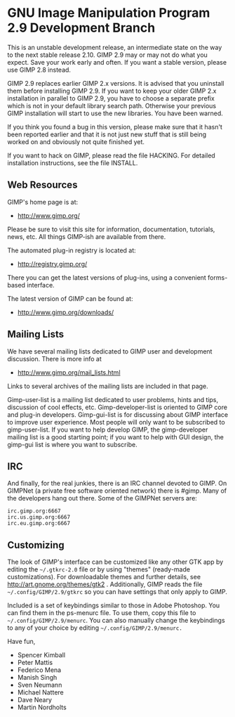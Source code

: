                      
# GNU Image Manipulation Program <br> 2.9 Development Branch
   
This is an unstable development release, an intermediate state on the
way to the next stable release 2.10. GIMP 2.9 may or may not do what
you expect. Save your work early and often. If you want a stable
version, please use GIMP 2.8 instead.

GIMP 2.9 replaces earlier GIMP 2.x versions. It is advised that you
uninstall them before installing GIMP 2.9. If you want to keep your
older GIMP 2.x installation in parallel to GIMP 2.9, you have to
choose a separate prefix which is not in your default library search
path. Otherwise your previous GIMP installation will start to use the
new libraries. You have been warned.

If you think you found a bug in this version, please make sure that it
hasn't been reported earlier and that it is not just new stuff that is
still being worked on and obviously not quite finished yet.

If you want to hack on GIMP, please read the file HACKING. For
detailed installation instructions, see the file INSTALL.


## Web Resources


GIMP's home page is at:

* http://www.gimp.org/

Please be sure to visit this site for information, documentation,
tutorials, news, etc.  All things GIMP-ish are available from there.

The automated plug-in registry is located at:

* http://registry.gimp.org/

There you can get the latest versions of plug-ins, using a convenient
forms-based interface.

The latest version of GIMP can be found at:

* http://www.gimp.org/downloads/


## Mailing Lists

We have several mailing lists dedicated to GIMP user and development
discussion.  There is more info at

* http://www.gimp.org/mail_lists.html

Links to several archives of the mailing lists are included in that page.

Gimp-user-list is a mailing list dedicated to user problems, hints and tips, discussion of cool effects, etc.  Gimp-developer-list is oriented to GIMP core and plug-in developers. Gimp-gui-list is for discussing about GIMP interface to improve user experience. Most people will only want to be subscribed to gimp-user-list. If you want to help develop GIMP, the gimp-developer mailing list is a good starting point; if you want to help with GUI design, the gimp-gui list is where you want to subscribe.


## IRC

And finally, for the real junkies, there is an IRC channel devoted to GIMP. On GIMPNet (a private free software oriented network) there is #gimp.  Many of the developers hang out there.  Some of the GIMPNet servers are:

	irc.gimp.org:6667
	irc.us.gimp.org:6667
	irc.eu.gimp.org:6667


## Customizing


The look of GIMP's interface can be customized like any other GTK app
by editing the `~/.gtkrc-2.0` file or by using "themes" (ready-made
customizations).  For downloadable themes and further details, see
http://art.gnome.org/themes/gtk2 . Additionally, GIMP reads the file
`~/.config/GIMP/2.9/gtkrc` so you can have settings that only apply to GIMP.

Included is a set of keybindings similar to those in Adobe Photoshop.
You can find them in the ps-menurc file.  To use them, copy this file
to `~/.config/GIMP/2.9/menurc`. You can also manually change the keybindings to
any of your choice by editing `~/.config/GIMP/2.9/menurc.`


Have fun,

  - Spencer Kimball   
  - Peter Mattis   
  - Federico Mena   
  - Manish Singh   
  - Sven Neumann   
  - Michael Nattere  
  - Dave Neary  
  - Martin Nordholts
